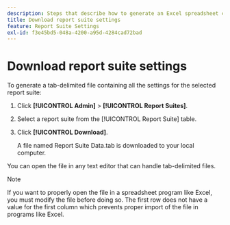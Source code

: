 ```yaml
---
description: Steps that describe how to generate an Excel spreadsheet containing all the settings for the selected report suite.
title: Download report suite settings
feature: Report Suite Settings
exl-id: f3e45bd5-048a-4200-a95d-4284cad72bad
---
```

# Download report suite settings

To generate a tab-delimited file containing all the settings for the selected report suite:

1.  Click **[!UICONTROL Admin]** > **[!UICONTROL Report Suites]**.

2.  Select a report suite from the [!UICONTROL Report Suite] table.

3.  Click **[!UICONTROL Download]**.

    A file named Report Suite Data.tab is downloaded to your local computer.

   You can open the file in any text editor that can handle tab-delimited files. 
   
>[!NOTE]
>
>   If you want to properly open the file in a spreadsheet program like Excel, you must modify the file before doing so. The first row does not have a value for the first column which prevents proper import of the file in programs like Excel.
